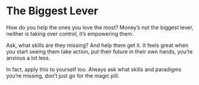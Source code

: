 # The Biggest Lever


How do you help the ones you love the most? Money’s not the biggest lever,
neither is taking over control, it’s empowering them.

Ask, what skills are they missing? And help them get it. It feels great when
you start seeing them take action, put their future in their own hands, you’re
anxious a lot less.

In fact, apply this to yourself too. Always ask what skills and paradigms
you’re missing, don’t just go for the magic pill.

